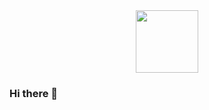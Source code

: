 <div id="header" align="center">
  <img src="https://media.giphy.com/media/v1.Y2lkPTc5MGI3NjExZm1xaXNtcjhxZnEyYmhkY2JvbmswN2o2ZGxxZDVmZjRsNHF1ZzB4cyZlcD12MV9pbnRlcm5hbF9naWZfYnlfaWQmY3Q9cw/4oRILGMNjVlWpbtMxJ/giphy.gif" width="100"/>
</div>

### Hi there 👋

<!--
**AlexaH88/AlexaH88** is a ✨ _special_ ✨ repository because its `README.md` (this file) appears on your GitHub profile.

Here are some ideas to get you started:

- 🔭 I’m currently working on ...
- 🌱 I’m currently learning ...
- 👯 I’m looking to collaborate on ...
- 🤔 I’m looking for help with ...
- 💬 Ask me about ...
- 📫 How to reach me: ...
- 😄 Pronouns: ...
- ⚡ Fun fact: ...
-->
